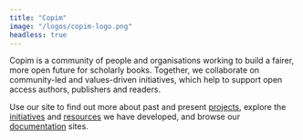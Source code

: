 ```yaml
---
title: "Copim"
image: "/logos/copim-logo.png"
headless: true
---
```


Copim is a community of people and organisations working to build a fairer, more open future for scholarly books. Together, we collaborate on community-led and values-driven initiatives, which help to support open access authors, publishers and readers. 

Use our site to find out more about past and present <a href="/#projects" class="highlight-Projects">projects</a>, explore the <a href="/#initiatives" class="highlight-Initiatives">initiatives</a> and <a href="/#resources" class="highlight-Resources">resources</a> we have developed, and browse our <a href="/#documentation" class="highlight-Documentation">documentation</a> sites.
